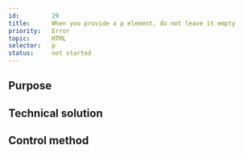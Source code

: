 ```yaml
---
id:         29
title:      When you provide a p element, do not leave it empty
priority:   Error
topic:      HTML
selector:   p
status:     not started
---
```


## Purpose

## Technical solution

## Control method

